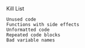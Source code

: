 Kill List

    Unused code
    Functions with side effects
    Unformatted code
    Repeated code blocks
    Bad variable names

